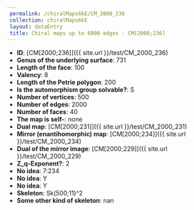 ```yaml
--- 
 permalink: /chiralMaps6kE/CM_2000_236 
 collection: chiralMaps6kE
 layout: dataEntry
 title: Chiral maps up to 6000 edges - CM[2000;236]
---
```


- **ID**: [CM[2000;236]]({{ site.url }}/test/CM_2000_236)
- **Genus of the underlying surface**: 731
- **Length of the face**: 100
- **Valency**: 8
- **Length of the Petrie polygon**: 200
- **Is the automorphism group solvable?**: S
- **Number of vertices**: 500
- **Number of edges**: 2000
- **Number of faces**: 40
- **The map is self-**: none
- **Dual map**: [CM[2000;231]]({{ site.url }}/test/CM_2000_231)
- **Mirror (enantihomorphic) map**: [CM[2000;234]]({{ site.url }}/test/CM_2000_234)
- **Dual of the mirror image**: [CM[2000;229]]({{ site.url }}/test/CM_2000_229)
- **Z_q-Exponent?**: 2
- **No idea**:  7:234
- **No idea**: Y
- **No idea**: Y
- **Skeleton**: Sk(500;11)^2
- **Some other kind of skeleton**: nan
